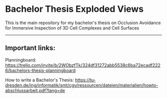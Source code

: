 # Bachelor Thesis Exploded Views
 This is the main repository for my bachelor's thesis on Occlusion Avoidance for Immersive Inspection of 3D Cell Complexes and Cell Surfaces

----

## Important links:

Planningboard: https://trello.com/invite/b/2WObzfTk/324df31272abb5538c6ba72ecadf2226/bachelors-thesis-planningboard

How to write a Bachelor's Thesis: https://tu-dresden.de/ing/informatik/smt/cgv/ressourcen/dateien/materialien/howto-abschlussarbeit.pdf?lang=de
